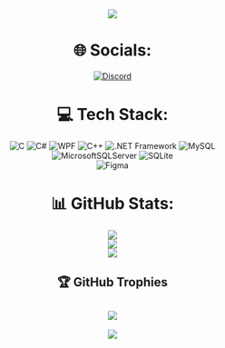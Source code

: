 <div id="header" align="center">
  <img src="https://media1.giphy.com/media/v1.Y2lkPTc5MGI3NjExYzQ2YjQwYzhiMmY1M2ZkOTdmMTZkMzJhOWUyNjMxODUyMDE3MTc5NSZjdD1n/wKBhOfypl2ghdVLhIr/200.gif"/>

# 🌐 Socials:
[![Discord](https://img.shields.io/badge/Discord-%237289DA.svg?logo=discord&logoColor=white)](https://discord.gg/https://discord.com/invite/s7uquxK3)  

# 💻 Tech Stack:
![C](https://img.shields.io/badge/c-%2300599C.svg?style=for-the-badge&logo=c&logoColor=white) 
![C#](https://img.shields.io/badge/c%23-%23239120.svg?style=for-the-badge&logo=c-sharp&logoColor=white)
![WPF](https://img.shields.io/badge/WPF-%23F24E1E.svg?style=for-the-badge&logo=wpf&logoColor=white)
![C++](https://img.shields.io/badge/c++-%2300599C.svg?style=for-the-badge&logo=c%2B%2B&logoColor=white) 
![.NET Framework](https://img.shields.io/badge/.NET%20Framework-5C2D91?style=for-the-badge&logo=.net&logoColor=white) 
![MySQL](https://img.shields.io/badge/mysql-%2300f.svg?style=for-the-badge&logo=mysql&logoColor=white) 
![MicrosoftSQLServer](https://img.shields.io/badge/Microsoft%20SQL%20Sever-CC2927?style=for-the-badge&logo=microsoft%20sql%20server&logoColor=white) 
![SQLite](https://img.shields.io/badge/sqlite-%2307405e.svg?style=for-the-badge&logo=sqlite&logoColor=white) 	
![Figma](https://img.shields.io/badge/figma-%23F24E1E.svg?style=for-the-badge&logo=figma&logoColor=white)
  
# 📊 GitHub Stats:
![](https://github-readme-stats.vercel.app/api?username=Rayzerid&theme=maroongold&hide_border=false&include_all_commits=true&count_private=false)<br/>
![](https://github-readme-streak-stats.herokuapp.com/?user=Rayzerid&theme=maroongold&hide_border=false)<br/>
![](https://github-readme-stats.vercel.app/api/top-langs/?username=Rayzerid&theme=maroongold&hide_border=false&include_all_commits=true&count_private=false&layout=compact)
  
## 🏆 GitHub Trophies
![](https://github-profile-trophy.vercel.app/?username=Rayzerid&theme=monokai&no-frame=false&no-bg=false&margin-w=4)
---
[![](https://visitcount.itsvg.in/api?id=Rayzerid&icon=7&color=1)](https://visitcount.itsvg.in)
</div>
